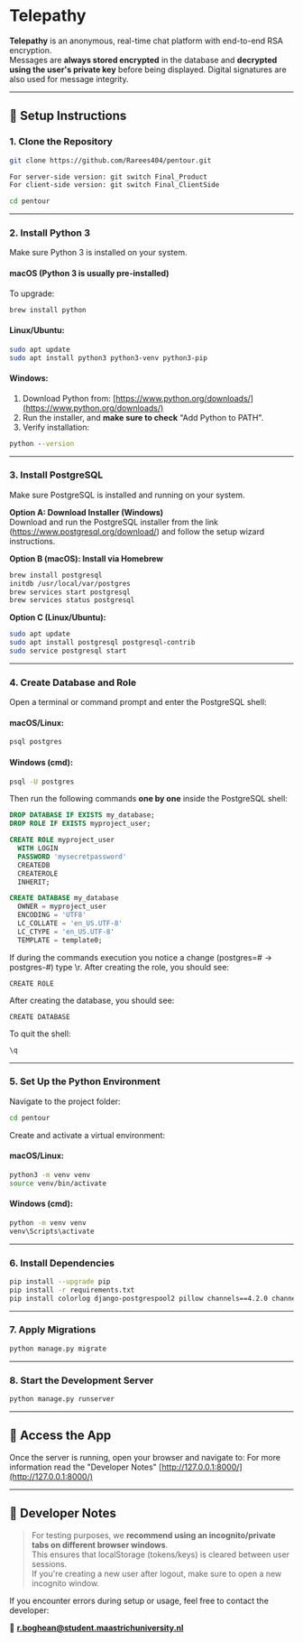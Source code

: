 # Telepathy

**Telepathy** is an anonymous, real-time chat platform with end-to-end RSA encryption.  
Messages are **always stored encrypted** in the database and **decrypted using the user's private key** before being displayed. Digital signatures are also used for message integrity.

---

## 🔧 Setup Instructions

### 1. Clone the Repository 


```bash
git clone https://github.com/Rarees404/pentour.git

For server-side version: git switch Final_Product
For client-side version: git switch Final_ClientSide

cd pentour
```

---

### 2. Install Python 3

Make sure Python 3 is installed on your system.

#### macOS (Python 3 is usually pre-installed)

To upgrade:
```bash
brew install python
```

#### Linux/Ubuntu:

```bash
sudo apt update
sudo apt install python3 python3-venv python3-pip
```

#### Windows:

1. Download Python from: [https://www.python.org/downloads/](https://www.python.org/downloads/)
2. Run the installer, and **make sure to check** "Add Python to PATH".
3. Verify installation:
```cmd
python --version
```

---

### 3. Install PostgreSQL

Make sure PostgreSQL is installed and running on your system.

**Option A: Download Installer (Windows)**  
Download and run the PostgreSQL installer from the link (https://www.postgresql.org/download/) and follow the setup wizard instructions.

**Option B (macOS): Install via Homebrew**
```bash
brew install postgresql
initdb /usr/local/var/postgres
brew services start postgresql
brew services status postgresql
```

**Option C (Linux/Ubuntu):**
```bash
sudo apt update
sudo apt install postgresql postgresql-contrib
sudo service postgresql start
```

---

### 4. Create Database and Role

Open a terminal or command prompt and enter the PostgreSQL shell:

#### macOS/Linux:
```bash
psql postgres
```

#### Windows (cmd):
```cmd
psql -U postgres
```

Then run the following commands **one by one** inside the PostgreSQL shell:

```sql
DROP DATABASE IF EXISTS my_database;
DROP ROLE IF EXISTS myproject_user;

CREATE ROLE myproject_user
  WITH LOGIN
  PASSWORD 'mysecretpassword'
  CREATEDB
  CREATEROLE
  INHERIT;

CREATE DATABASE my_database
  OWNER = myproject_user
  ENCODING = 'UTF8'
  LC_COLLATE = 'en_US.UTF-8'
  LC_CTYPE = 'en_US.UTF-8'
  TEMPLATE = template0;
```
If during the commands execution you notice a change (postgres=#   ->  postgres-#) type \r. 
After creating the role, you should see:
```
CREATE ROLE
```

After creating the database, you should see:
```
CREATE DATABASE
```

To quit the shell:
```sql
\q
```

---

### 5. Set Up the Python Environment

Navigate to the project folder:
```bash
cd pentour
```

Create and activate a virtual environment:

#### macOS/Linux:
```bash
python3 -m venv venv
source venv/bin/activate
```

#### Windows (cmd):
```cmd
python -m venv venv
venv\Scripts\activate
```

---

### 6. Install Dependencies

```bash
pip install --upgrade pip
pip install -r requirements.txt
pip install colorlog django-postgrespool2 pillow channels==4.2.0 channels_redis psycopg2-binary
```

---

### 7. Apply Migrations

```bash
python manage.py migrate
```

---

### 8. Start the Development Server

```bash
python manage.py runserver
```

---

## 🚀 Access the App

Once the server is running, open your browser and navigate to:
For more information read the "Developer Notes"
[http://127.0.0.1:8000/](http://127.0.0.1:8000/)

---

## 🧠 Developer Notes

> For testing purposes, we **recommend using an incognito/private tabs on different browser windows**.  
This ensures that localStorage (tokens/keys) is cleared between user sessions.  
If you're creating a new user after logout, make sure to open a new incognito window.
>

If you encounter errors during setup or usage, feel free to contact the developer:

📧 **r.boghean@student.maastrichuniversity.nl**
